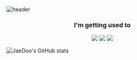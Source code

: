 ![header](https://capsule-render.vercel.app/api?type=waving&color=B1B2FF&height=100&section=header&text=Jae%20Doo&size=10)

  <h3 align="center">I'm getting used to</h3>

<p align="center"><img src="https://img.shields.io/badge/spring%20Boot-6DB33F?style=flat-square&logo=springboot&logoColor=white"/>
<img src="https://img.shields.io/badge/Docker-2496ED?style=flat-square&logo=docker&logoColor=white"/>
<img src="https://img.shields.io/badge/Jenkins-D24939?style=flat-square&logo=jenkins&logoColor=white"/>


![JaeDoo's GitHub stats](https://github-readme-stats.vercel.app/api?username=fosong98&show_icons=true&theme=transparent)
